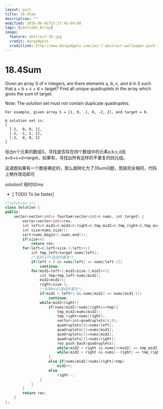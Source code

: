```yaml
---
layout: post
title: 18.4Sum
description: ""
modified: 2016-06-01T15:27:45-04:00
tags: [Leetcode Array]
image:
  feature: abstract-10.jpg
  credit: dargadgetz
  creditlink: http://www.dargadgetz.com/ios-7-abstract-wallpaper-pack-for-iphone-5-and-ipod-touch-retina/
---
```

# 18.4Sum

Given an array S of n integers, are there elements a, b, c, and d in S such that a + b + c + d = target? Find all unique quadruplets in the array which gives the sum of target.

Note: The solution set must not contain duplicate quadruplets.


```
For example, given array S = [1, 0, -1, 0, -2, 2], and target = 0.

A solution set is:
[
  [-1,  0, 0, 1],
  [-2, -1, 1, 2],
  [-2,  0, 0, 2]
]
```

给出n个元素的数组S，寻找是否存在四个数组中的元素a,b,c,d且a+b+c+d=target，如果有，寻找出所有这样的不重复的四元组。

这道题如果有一个数是确定的，那么就转化为了3Sum问题，思路完全相同，代码上稍作改动即可

solution1 用时92ms
- [ TODO To be faster] 


```c++
/*solution 1*/
class Solution {
public:
    vector<vector<int>> fourSum(vector<int>& nums, int target) {
        vector<vector<int>>res;
        int left=0,mid1=0,mid2=0,right=0,tmp_mid2=0,tmp_right=0,tmp_mid1=0,tmp_left=0;
        int size=nums.size();
        sort(nums.begin(),nums.end());
        if(size<4)
            return res;
        for(left=0;left<size-3;left++){
            int tmp_left=target-nums[left];
            /*去除left造成的重复*/
			if(left > 0 && nums[left] == nums[left-1])
                continue;
            for(mid1=left+1;mid1<size-2;mid1++){
                int tmp=tmp_left-nums[mid1];
                mid2=mid1+1;
                right=size-1;
                /*去除mid1造成的重复*/
				if(mid1 > left+1 && nums[mid1] == nums[mid1-1])
                    continue;
                while(mid2<right){
                    if(nums[mid2]+nums[right]==tmp){
                        tmp_mid2=nums[mid2];
                        tmp_right=nums[right];
                        vector<int>quadruplets(4,0);
                        quadruplets[0]=nums[left];
                        quadruplets[1]=nums[mid1];
                        quadruplets[2]=nums[mid2];
                        quadruplets[3]=nums[right];
                        res.push_back(quadruplets);
                        while(mid2 < right && nums[++mid2] == tmp_mid2);/*去除mid2造成的重复*/
                        while(mid2 < right && nums[--right] == tmp_right);
                    }
                    else if(nums[mid2]+nums[right]<tmp)
                        mid2++;
                    else
                        right--;
                }
            }
        }
        return res;
    }
};
```
